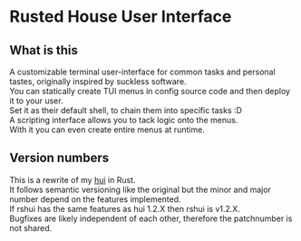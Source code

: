 # Rusted House User Interface

## What is this

A customizable terminal user-interface for common tasks and personal tastes,
originally inspired by suckless software.  
You can statically create TUI menus in config source code and then deploy it to
your user.  
Set it as their default shell, to chain them into specific tasks :D  
A scripting interface allows you to tack logic onto the menus.  
With it you can even create entire menus at runtime.  

## Version numbers

This is a rewrite of my [hui](https://github.com/SchokiCoder/hui) in Rust.  
It follows semantic versioning like the original but the minor and major number
depend on the features implemented.  
If rshui has the same features as hui 1.2.X then rshui is v1.2.X.  
Bugfixes are likely independent of each other, therefore the patchnumber is not
shared.  

